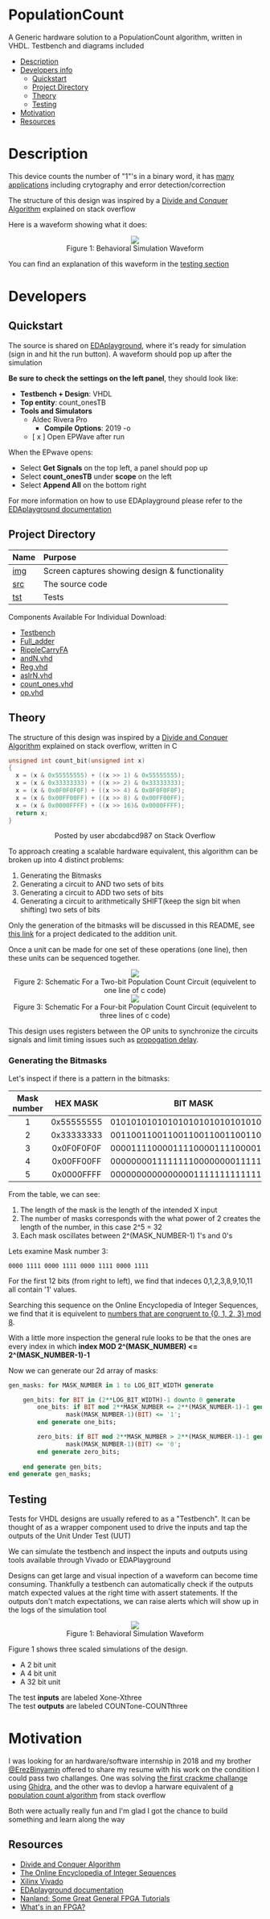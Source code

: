 # PopulationCount
A Generic hardware solution to a PopulationCount algorithm, written in VHDL. Testbench and diagrams included

- [Description](#description)
- [Developers info](#developers)
    - [Quickstart](#quickstart)
    - [Project Directory](#project-directory)
    - [Theory](#theory)
    - [Testing](#testing)
- [Motivation](#motivation)
- [Resources](#resources)

# Description
This device counts the number of "1"'s in a binary word, it has [many applications](https://vaibhavsagar.com/blog/2019/09/08/popcount/#:~:text=Most%20CPU%20architectures%20in%20use,bits%20in%20a%20machine%20word) including crytography and error detection/correction
    
The structure of this design was inspired by a [Divide and Conquer Algorithm](https://stackoverflow.com/questions/109023/how-to-count-the-number-of-set-bits-in-a-32-bit-integer/11816547#11816547) explained on stack overflow

Here is a waveform showing what it does:

<p  align="center">
    <img src=img/tests1-3.png>   
    <br>
    Figure 1: Behavioral Simulation Waveform  
</p>

You can find an explanation of this waveform in the [testing section](#testing)


# Developers
## Quickstart
The source is shared on [EDAplayground](https://edaplayground.com/x/PP6b), where it's ready for simulation (sign in and hit the run button). A waveform should pop up after the simulation

**Be sure to check the settings on the left panel**, they should look like:
- **Testbench + Design**: VHDL
- **Top entity**: count_onesTB
- **Tools and Simulators**
    - Aldec Rivera Pro
        -  **Compile Options**: 2019 -o
    - [ x ] Open EPWave after run

When the EPwave opens:
 -  Select **Get Signals** on the top left, a panel should pop up
 -  Select **count_onesTB** under **scope** on the left
 -  Select **Append All** on the bottom right

For more information on how to use EDAplayground please refer to the [EDAplayground documentation](https://eda-playground.readthedocs.io/en/latest/)

## Project Directory
| Name                                   | Purpose                                       | 
| :--                                    | :--                                           |
|[img](img)                              | Screen captures showing design & functionality|
|[src](src)                              | The source code                               |
|[tst](tst)                              | Tests                                         |

Components Available For Individual Download:
- [Testbench](https://barakbinyamin.github.io/PopulationCount/tst/count_onesTB.vhd)  
- [Full_adder](https://barakbinyamin.github.io/PopulationCount/srcs/FullAdder.vhd)
- [RippleCarryFA](https://barakbinyamin.github.io/PopulationCount/)
- [andN.vhd](https://barakbinyamin.github.io/PopulationCount/srcs/andN.vhd)
- [Reg.vhd](https://barakbinyamin.github.io/PopulationCount/srcs/Reg.vhd)
- [aslrN.vhd](https://barakbinyamin.github.io/PopulationCount/srcs/aslrN.vhd)
- [count_ones.vhd](https://barakbinyamin.github.io/PopulationCount/srcs/count_ones.vhd)
- [op.vhd](https://barakbinyamin.github.io/PopulationCount/srcs/op.vhd)  

## Theory 
The structure of this design was inspired by a [Divide and Conquer Algorithm](https://stackoverflow.com/questions/109023/how-to-count-the-number-of-set-bits-in-a-32-bit-integer/11816547#11816547) explained on stack overflow, written in C 
```C
unsigned int count_bit(unsigned int x)
{
  x = (x & 0x55555555) + ((x >> 1) & 0x55555555);
  x = (x & 0x33333333) + ((x >> 2) & 0x33333333);
  x = (x & 0x0F0F0F0F) + ((x >> 4) & 0x0F0F0F0F);
  x = (x & 0x00FF00FF) + ((x >> 8) & 0x00FF00FF);
  x = (x & 0x0000FFFF) + ((x >> 16)& 0x0000FFFF);
  return x;
}
``` 
<p  align="center">
Posted by user abcdabcd987 on Stack Overflow
</p>

To approach creating a scalable hardware equivalent, this algorithm can be broken up into 4 distinct problems:
1. Generating the Bitmasks
2. Generating a circuit to AND two sets of bits
3. Generating a circuit to ADD two sets of bits
4. Generating a circuit to arithmetically SHIFT(keep the sign bit when shifting) two sets of bits

Only the generation of the bitmasks will be discussed in this README, see [this link](https://github.com/BarakBinyamin/RippleCarryFA#ripplecarryfa) for a project dedicated to the addition unit.  

Once a unit can be made for one set of these operations (one line), then these units can be sequenced together.
<p  align="center">
<img src=img/TwoBitSchematic2.png>
<br>Figure 2: Schematic For a Two-bit Population Count Circuit (equivelent to one line of c code)<br>
<img src=img/ThreeBitSchematic2.png>
<br>Figure 3: Schematic For a Four-bit Population Count Circuit (equivelent to three lines of c code)<br>
</p>  

This design uses registers between the OP units to synchronize the circuits signals and limit timing issues such as [propogation delay](https://en.wikipedia.org/wiki/Propagation_delay).

### Generating the Bitmasks
Let's inspect if there is a pattern in the bitmasks:

|  Mask number  |   HEX MASK   |                BIT MASK              |
| :-----------: | :----------: |   :-------------------------------:  |   
|       1       |  0x55555555  |    01010101010101010101010101010101  |  
|       2       |  0x33333333  |    00110011001100110011001100110011  |
|       3       |  0x0F0F0F0F  |    00001111000011110000111100001111  |   
|       4       |  0x00FF00FF  |    00000000111111110000000011111111  |      
|       5       |  0x0000FFFF  |    00000000000000001111111111111111  |

From the table, we can see:  
1. The length of the mask is the length of the intended X input  
2. The number of masks corresponds with the what power of 2 creates the length of the number, in this case 2^5 = 32   
3. Each mask oscillates between 2^(MASK_NUMBER-1) 1's and 0's

Lets examine Mask number 3:

    0000 1111 0000 1111 0000 1111 0000 1111     
    
For the first 12 bits (from right to left), we find that indeces 0,1,2,3,8,9,10,11 all contain '1' values.  

Searching this sequence on the Online Encyclopedia of Integer Sequences, we find that it is equivelent to [numbers that are congruent to {0, 1, 2, 3} mod 8](https://oeis.org/A047476).

With a little more inspection the general rule looks to be that the ones are every index in which **index MOD 2^(MASK_NUMBER) <= 2^(MASK_NUMBER-1)-1**

Now we can generate our 2d array of masks:
```vhdl
gen_masks: for MASK_NUMBER in 1 to LOG_BIT_WIDTH generate

    gen_bits: for BIT in (2**LOG_BIT_WIDTH)-1 downto 0 generate
        one_bits: if BIT mod 2**MASK_NUMBER <= 2**(MASK_NUMBER-1)-1 generate
                mask(MASK_NUMBER-1)(BIT) <= '1';
        end generate one_bits;

        zero_bits: if BIT mod 2**MASK_NUMBER > 2**(MASK_NUMBER-1)-1 generate
                mask(MASK_NUMBER-1)(BIT) <= '0';
        end generate zero_bits;
       
    end generate gen_bits;  
end generate gen_masks;
```

## Testing
Tests for VHDL designs are usually refered to as a "Testbench". It can be thought of as a wrapper component used to drive the inputs and tap the outputs of the Unit Under Test (UUT)

We can simulate the testbench and inspect the inputs and outputs using tools available through Vivado or EDAPlayground

Designs can get large and visual inpection of a waveform can become time consuming. Thankfully a testbench can automatically check if the outputs match expected values at the right time with assert statements. If the outputs don't match expectations, we can raise alerts which will show up in the logs of the simulation tool

<p  align="center">
    <img src=img/tests1-3.png>   
    <br>
    Figure 1: Behavioral Simulation Waveform  
</p>

Figure 1 shows three scaled simulations of the design. 
- A 2 bit unit
- A 4 bit unit
- A 32 bit unit

The test **inputs**  are labeled Xone-Xthree  
The test **outputs** are labeled COUNTone-COUNTthree

# Motivation
I was looking for an hardware/software internship in 2018 and my brother [@ErezBinyamin](https://github.com/ErezBinyamin) offered to share my resume with his work on the condition I could pass two challanges. One was solving [the first crackme challange](https://crackmes.one/crackme/5c9126c033c5d46ecd37c8f4) using [Ghidra](https://ghidra-sre.org/), and the other was to devlop a harware equivalent of [a population count  algorithm](https://stackoverflow.com/questions/109023/how-to-count-the-number-of-set-bits-in-a-32-bit-integer/11816547#11816547) from stack overflow

Both were actually really fun and I'm glad I got the chance to build something and learn along the way

## Resources
- [Divide and Conquer Algorithm](https://stackoverflow.com/questions/109023/how-to-count-the-number-of-set-bits-in-a-32-bit-integer/11816547#11816547)  
- [The Online Encyclopedia of Integer Sequences](https://oeis.org)   
- [Xilinx Vivado](https://www.xilinx.com/support/download.html)    
- [EDAplayground documentation](https://eda-playground.readthedocs.io/en/latest/)
- [Nanland: Some Great General FPGA Tutorials](https://nandland.com/fpga-101/)
- [What's in an FPGA?](https://digilent.com/blog/structure-of-an-fpga/)
